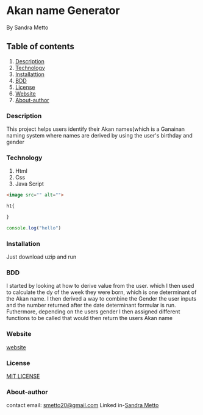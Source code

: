 # Akan name Generator
By Sandra Metto
## Table of contents
1. [Description](#Description)
2. [Technology](#Technology)
3. [Installattion](#Installation)
4. [BDD](#BDD)
5. [License](#Lisence)
6. [Website](#Website)
7. [About-author](#About-athor)
### Description
This project helps users identify their Akan names(which is a Ganainan naming system where names are derived by using the user's birthday and gender
### Technology
1. Html
2. Css
3. Java Script
```Html 
<image src="" alt="">

```

```css
h1{

}
```
```Javascript
console.log("hello")
```
### Installation
Just download uzip and run

### BDD
I started by looking at how to derive value from the user. which I then  used to calculate the dy of the week they were born, which is one determinant of the Akan name. I then derived a way to combine the Gender the user inputs and the number returned after the date determinant formular is run. Futhermore, depending on the users gender I then assigned different functions to be called that would then return the users Akan name

### Website
[website]()

### License
[MIT LICENSE]()

### About-author
contact email: smetto20@gmail.com
Linked in-[Sandra Metto](https://www.linkedin.com/in/sandra-metto-68500319a/)
